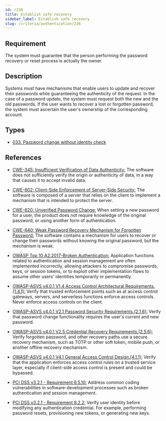 ```yaml
---
id: r238
title: Establish safe recovery
sidebar_label: Establish safe recovery
slug: /criteria/authentication/238
---
```


## Requirement

The system must guarantee that
the person performing the password recovery or reset process
is actually the owner.

## Description

Systems must have mechanisms that enable users to update and recover their
passwords while guaranteeing the authenticity of the request.
In the case of a password update,
the system must request both the new and the old passwords.
If the user wants to recover a lost or forgotten password,
the system must ascertain the user's ownership of the corresponding account.

## Types

- [033. Password change without identity check](/types/033)

## References

- [CWE-345: Insufficient Verification of Data Authenticity:](https://cwe.mitre.org/data/definitions/345.html)
The software does not sufficiently verify the origin or authenticity of data,
in a way that causes it to accept invalid data.

- [CWE-602: Client-Side Enforcement of Server-Side Security:](https://cwe.mitre.org/data/definitions/602.html)
The software is composed of a server that relies on the client to implement a
mechanism that is intended to protect the server.

- [CWE-620: Unverified Password Change:](https://cwe.mitre.org/data/definitions/620.html)
When setting a new password for a user,
the product does not require knowledge of the original password,
or using another form of authentication.

- [CWE-640: Weak Password Recovery Mechanism for Forgotten Password:](https://cwe.mitre.org/data/definitions/640.html)
The software contains a mechanism for users to recover or change their
passwords without knowing the original password,
but the mechanism is weak.

- [OWASP Top 10 A2:2017-Broken Authentication:](https://owasp.org/www-project-top-ten/OWASP_Top_Ten_2017/Top_10-2017_A2-Broken_Authentication)
Application functions related to authentication and session management are
often implemented incorrectly,
allowing attackers to compromise passwords, keys, or session tokens,
or to exploit other implementation flaws to assume other users' identities
temporarily or permanently.

- [OWASP-ASVS v4.0.1 V1.4 Access Control Architectural Requirements.(1.4.1):](https://owasp.org/www-project-application-security-verification-standard/)
Verify that trusted enforcement points such as at access control gateways,
servers, and serverless functions enforce access controls.
Never enforce access controls on the client.

- [OWASP-ASVS v4.0.1 V2.1 Password Security Requirements.(2.1.6):](https://owasp.org/www-project-application-security-verification-standard/)
Verify that password change functionality requires the user's current and new
password.

- [OWASP-ASVS v4.0.1 V2.5 Credential Recovery Requirements.(2.5.6):](https://owasp.org/www-project-application-security-verification-standard/)
Verify forgotten password, and other recovery paths use a secure recovery
mechanism,
such as TOTP or other soft token, mobile push, or another offline recovery
mechanism.

- [OWASP-ASVS v4.0.1 V4.1 General Access Control Design.(4.1.1):](https://owasp.org/www-project-application-security-verification-standard/)
Verify that the application enforces access control rules on a trusted service
layer,
especially if client-side access control is present and could be bypassed.

- [PCI DSS v3.2.1 - Requirement 6.5.10:](https://www.pcisecuritystandards.org/documents/PCI_DSS_v3-2-1.pdf)
Address common coding vulnerabilities in software-development processes such as
broken authentication and session management.

- [PCI DSS v3.2.1 - Requirement 8.2.2:](https://www.pcisecuritystandards.org/documents/PCI_DSS_v3-2-1.pdf)
Verify user identity before modifying any authentication credential.
For example, performing password resets, provisioning new tokens,
or generating new keys.
